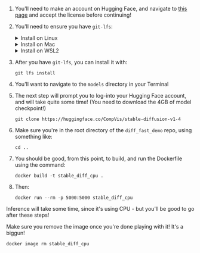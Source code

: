 1. You'll need to make an account on Hugging Face, and navigate to [this page](https://huggingface.co/CompVis/stable-diffusion-v1-4) and accept the license before continuing!

2. You'll need to ensure you have `git-lfs`: 

    <details><summary>Install on Linux</summary>
    ```sudo apt install git-lfs```
    </details>

    <details><summary>Install on Mac</summary>
    Follow [these](https://docs.github.com/en/repositories/working-with-files/managing-large-files/installing-git-large-file-storage?platform=mac) instructions on Mac, if you have the M1 chip - you may not find success with the `brew` option!
    </details>

    <details><summary>Install on WSL2</summary>
    ```sudo apt-get install git-lfs```
    </details>

3. After you have `git-lfs`, you can install it with:

    ```git lfs install```

5. You'll want to navigate to the `models` directory in your Terminal

6. The next step will prompt you to log-into your Hugging Face account, and will take quite some time! (You need to download the 4GB of model checkpoint!)

    ```git clone https://huggingface.co/CompVis/stable-diffusion-v1-4```
    
7. Make sure you're in the root directory of the `diff_fast_demo` repo, using something like: 

    ```cd ..```

8. You should be good, from this point, to build, and run the Dockerfile using the command:

    ```docker build -t stable_diff_cpu .```

9. Then:

    ```docker run --rm -p 5000:5000 stable_diff_cpu```

Inference will take some time, since it's using CPU - but you'll be good to go after these steps!

Make sure you remove the image once you're done playing with it! It's a biggun!

```docker image rm stable_diff_cpu```


